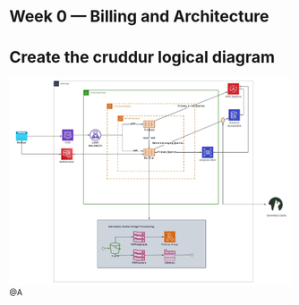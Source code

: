 # Week 0 — Billing and Architecture


# Create the cruddur logical diagram
![Cruddur](../_docs/assets/cloud.jpeg)
@A

